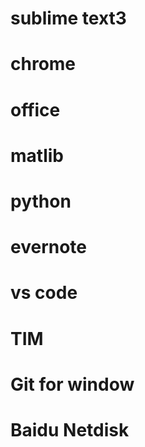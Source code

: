 # sublime text3

# chrome

# office

# matlib

# python

# evernote

# vs code

# TIM

# Git for window

# Baidu Netdisk
